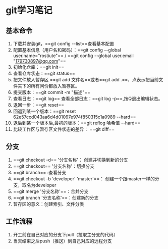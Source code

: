 # git学习笔记

## 基本命令

1. 下载并安装git，==git config --list==查看基本配置
2. 配置基本信息（用户名和密码）：==git config --global user.name="rostiute"== / ==git config --global user.email "179730897@qq.com"==
3. 初始化仓库：==git init==
4. 查看仓库状态：==git status==
5. 把文件放入暂存区 ==git add 文件名==或者==git add .==，点表示把当前文件夹下的所有问价都放入暂存区。
6. 提交版本：==git commit -m "描述"==
7. 查看日志：==git log==  查看全部日志：==git log -p==,按Q退出编辑状态。
8. 退回一步：==git reset==
9. 回退到某一个版本：==git reset 62e57ccd043aa6d4d01097e974f850315c1a0989 --hard==
10. 退后到某一个版本后,最初的版本：==git reflog 哈希值 --hard==
11. 比较工作区与暂存区文件状态的差异： ==git diff==

## 分支

1. ==git checkout -d== '分支名称'： 创建并切换到新的分支
2. ==git checkout== '分支名称'：切换分支
3. ==git branch== :查看分支
4. ==git checkout -b 'developer' 'master'==： 创建一个跟master一样的分支，取名为developer
5. ==git merge '分支名称'==：合并分支
6. ==git branch '分支名称'==：创建新的分支
7. 暂存区的意义：创建索引、文件分类

## 工作流程

1. 开工前在自己对应的分支下pull（拉取主分支的代码）
2. 当天结束之后push（推送）到自己对应的远程分支